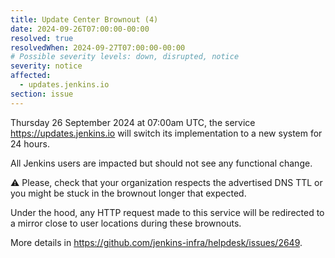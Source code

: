 ```yaml
---
title: Update Center Brownout (4)
date: 2024-09-26T07:00:00-00:00
resolved: true
resolvedWhen: 2024-09-27T07:00:00-00:00
# Possible severity levels: down, disrupted, notice
severity: notice
affected:
  - updates.jenkins.io
section: issue
---
```


Thursday 26 September 2024 at 07:00am UTC, the service <https://updates.jenkins.io> will switch its implementation to a new system for 24 hours.

All Jenkins users are impacted but should not see any functional change.

⚠️ Please, check that your organization respects the advertised DNS TTL or you might be stuck in the brownout longer that expected.

Under the hood, any HTTP request made to this service will be redirected to a mirror close to user locations during these brownouts.

More details in <https://github.com/jenkins-infra/helpdesk/issues/2649>.
